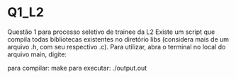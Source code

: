 # Q1_L2
Questão 1 para processo seletivo de trainee da L2 Existe um script que compila todas bibliotecas existentes no diretório libs (considera mais de um arquivo .h, com seu respectivo .c). Para utilizar, abra o terminal no local do arquivo main, digite:

para compilar: make
para executar: ./output.out

